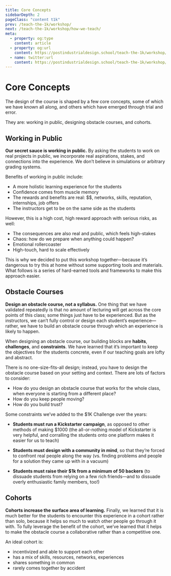 ```yaml
---
title: Core Concepts
sidebarDepth: 2
pageClass: "content t1k"
prev: /teach-the-1k/workshop/
next: /teach-the-1k/workshop/how-we-teach/
meta:
  - property: og:type
    content: article  
  - property: og:url
    content: https://postindustrialdesign.school/teach-the-1k/workshop/core-concepts/
  - name: twitter:url
    content: https://postindustrialdesign.school/teach-the-1k/workshop/core-concepts/
---
```


# Core Concepts

The design of the course is shaped by a few core concepts, some of which we have known all along, and others which have emerged through trial and error.

They are: working in public, designing obstacle courses, and cohorts.

## Working in Public

**Our secret sauce is working in public.**  By asking the students to work on real projects in public, we incorporate real aspirations, stakes, and connections into the experience. We don’t believe in simulations or arbitrary grading systems.

Benefits of working in public include:

- A more holistic learning experience for the students
- Confidence comes from muscle memory
- The rewards and benefits are real: $$, networks, skills, reputation, internships, job offers
- The instructors get to be on the same side as the students

However, this is a high cost, high reward approach with serious risks, as well:

- The consequences are also real and public, which feels high-stakes
- Chaos: how do we prepare when anything could happen?
- Emotional rollercoaster
- High-touch, hard to scale effectively

This is why we decided to put this workshop together—because it’s dangerous to try this at home without some supporting tools and materials. What follows is a series of hard-earned tools and frameworks to make this approach easier.

## Obstacle Courses

**Design an obstacle course, not a syllabus.** One thing that we have validated repeatedly is that no amount of lecturing will get across the core points of this class; some things just have to be experienced. But as the instructors, we can’t fully control or design each student’s experience—rather, we have to build an obstacle course through which an experience is likely to happen.

When designing an obstacle course, our building blocks are **habits**, **challenges**, and **constraints**. We have learned that it’s important to keep the objectives for the students concrete, even if our teaching goals are lofty and abstract.

There is no one-size-fits-all design; instead, you have to design the obstacle course based on your setting and context. There are lots of factors to consider:

- How do you design an obstacle course that works for the whole class, when everyone is starting from a different place?
- How do you keep people moving?
- How do you build trust?

Some constraints we’ve added to the $1K Challenge over the years:

* **Students must run a Kickstarter campaign**, as opposed to other methods of making $1000 (the all-or-nothing model of Kickstarter is very helpful, and corralling the students onto one platform makes it easier for us to teach)

* **Students must design with a community in mind**, so that they’re forced to confront real people along the way (vs. finding problems and people for a solution they came up with in a vacuum)

* **Students must raise their $1k from a minimum of 50 backers** (to dissuade students from relying on a few rich friends—and to dissuade overly enthusiastic family members, too!)

## Cohorts

**Cohorts increase the surface area of learning.** Finally, we learned that it is much better for the students to encounter this experience in a cohort rather than solo, because it helps so much to watch other people go through it with. To fully leverage the benefit of the cohort, we’ve learned that it helps to make the obstacle course a collaborative rather than a competitive one.

An ideal cohort is:
- incentivized and able to support each other
- has a mix of skills, resources, networks, experiences
- shares something in common
- rarely comes together by accident

<Highlight/>
